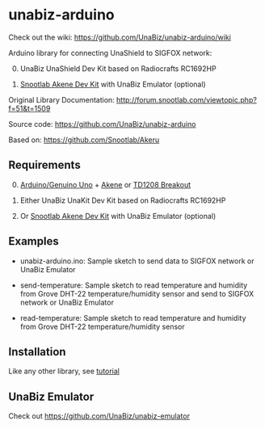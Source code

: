 # unabiz-arduino

Check out the wiki: https://github.com/UnaBiz/unabiz-arduino/wiki

Arduino library for connecting UnaShield to SIGFOX network:

0. UnaBiz UnaShield Dev Kit based on Radiocrafts RC1692HP

0. [Snootlab Akene Dev Kit](http://snootlab.com/lang-en/snootlab-shields/889-akene-v1-en.html) with UnaBiz Emulator (optional)

Original Library Documentation:
http://forum.snootlab.com/viewtopic.php?f=51&t=1509

Source code:
https://github.com/UnaBiz/unabiz-arduino

Based on:
https://github.com/Snootlab/Akeru

Requirements
------------

0. [Arduino/Genuino Uno](http://snootlab.com/lang-en/arduino-genuino-en/956-genuino-uno-arduino-uno-en.html) + [Akene](http://snootlab.com/lang-en/snootlab-shields/889-akene-v1-en.html) or [TD1208 Breakout](http://snootlab.com/lang-en/snootlab-shields/962-breakout-td1208-connectivity-1-year-accessories-en.html)

0. Either UnaBiz UnaKit Dev Kit based on Radiocrafts RC1692HP

0. Or [Snootlab Akene Dev Kit](http://snootlab.com/lang-en/snootlab-shields/889-akene-v1-en.html) with UnaBiz Emulator (optional)

Examples
--------

* unabiz-arduino.ino: Sample sketch to send data to SIGFOX network or UnaBiz Emulator

* send-temperature: Sample sketch to read temperature and humidity from Grove DHT-22 temperature/humidity sensor and send to SIGFOX network or UnaBiz Emulator

* read-temperature: Sample sketch to read temperature and humidity from Grove DHT-22 temperature/humidity sensor

Installation
------------

Like any other library, see [tutorial](http://arduino.cc/en/Hacking/Libraries)

UnaBiz Emulator
---------------

Check out https://github.com/UnaBiz/unabiz-emulator



   
